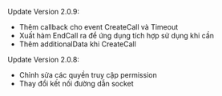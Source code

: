 Update Version 2.0.9:
 - Thêm callback cho event CreateCall và Timeout
 - Xuất hàm EndCall ra để ứng dụng tích hợp sử dụng khi cần
 - Thêm additionalData khi CreateCall

Update Version 2.0.8:

- Chỉnh sửa các quyền truy cập permission
- Thay đổi kết nối đường dẫn socket

